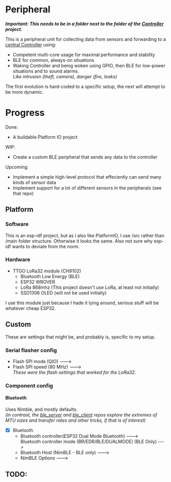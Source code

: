 
# Peripheral

***Important: This needs to be in a folder next to the folder of the [Controller](https://github.com/nicklasb/Controller) project.***

This is a peripheral unit for collecting data from sensors and forwarding to a [central Controller](https://github.com/nicklasb/Controller) using:  
* Competent multi-core usage for maximal performance and stability
* BLE for common, always-on situations 
* Waking Controller and being woken using GPIO, then BLE for low-power situations and to sound alarms.   
*Like intrusion (theft, camera), danger (fire, leaks)*

The first evolution is hard-coded to a specific setup, the next will attempt to be more dynamic.



# Progress
Done:
* A buildable Platform IO project


WIP:

* Create a custom BLE peripheral that sends any data to the controller


Upcoming:
* Implement a simple high-level protocol that effeciently can send many kinds of sensor data
* Implement support for a lot of different sensors in the peripherals (see that repo)




## Platform

### Software
This is an esp-idf project, but as I also like PlatformIO, I use /src rather than /main folder structure. 
Otherwise it looks the same. Also not sure why esp-idf wants to deviate from the norm.

### Hardware

- TTGO LoRa32 module (CH9102) 
    - Bluetooth Low Energy (BLE)
    - ESP32 WROVER
    - LoRa 868mhz (This project doesn't use LoRa, at least not initially) 
    - SSD1306 OLED (will not be used initially)

I use this module just because I hade it lying around, serious stuff will be whatever cheap ESP32.

## Custom 

These are settings that might be, and probably is, specific to my setup.  


### Serial flasher config

- Flash SPI mode (QIO)  --->
- Flash SPI speed (80 MHz)  --->  
*These were the flash settings that worked for the LoRa32.*
### Component config 


#### Bluetooth
Uses Nimble, and mostly defaults.  
*(in contrast, the [ble_server](https://github.com/nicklasb/ble_server) and [ble_client](https://github.com/nicklasb/ble_client) repos explore the extremes of MTU sizes and transfer rates and other tricks, if that is of interest)*  

- [x] Bluetooth
    - Bluetooth controller(ESP32 Dual Mode Bluetooth)  --->  
     Bluetooth controller mode (BR/EDR/BLE/DUALMODE) (BLE Only)  --->  
    - Bluetooth Host (NimBLE - BLE only)  --->  
    - NimBLE Options  --->  


## TODO:

